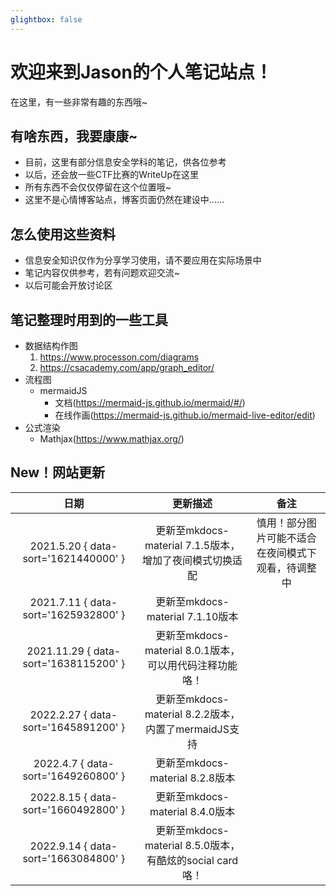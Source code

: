 ```yaml
---
glightbox: false
---
```


# 欢迎来到Jason的个人笔记站点！

在这里，有一些非常有趣的东西哦~

## 有啥东西，我要康康~
* 目前，这里有部分信息安全学科的笔记，供各位参考
* 以后，还会放一些CTF比赛的WriteUp在这里
* 所有东西不会仅仅停留在这个位置哦~
* 这里不是心情博客站点，博客页面仍然在建设中……

## 怎么使用这些资料
* 信息安全知识仅作为分享学习使用，请不要应用在实际场景中
* 笔记内容仅供参考，若有问题欢迎交流~
* 以后可能会开放讨论区

## 笔记整理时用到的一些工具
* 数据结构作图
    1. https://www.processon.com/diagrams
    2. https://csacademy.com/app/graph_editor/
* 流程图
    * mermaidJS
        - 文档(https://mermaid-js.github.io/mermaid/#/)
        - 在线作画(https://mermaid-js.github.io/mermaid-live-editor/edit)
* 公式渲染
    * Mathjax(https://www.mathjax.org/)

## New！网站更新
|日期|更新描述|备注|
|:--:|:--:|:--:|
|2021.5.20 { data-sort='1621440000' } |更新至mkdocs-material 7.1.5版本，增加了夜间模式切换适配|慎用！部分图片可能不适合在夜间模式下观看，待调整中|
|2021.7.11 { data-sort='1625932800' } |更新至mkdocs-material 7.1.10版本||
|2021.11.29 { data-sort='1638115200' } |更新至mkdocs-material 8.0.1版本，可以用代码注释功能咯！||
|2022.2.27 { data-sort='1645891200' } |更新至mkdocs-material 8.2.2版本，内置了mermaidJS支持||
|2022.4.7 { data-sort='1649260800' } |更新至mkdocs-material 8.2.8版本||
|2022.8.15 { data-sort='1660492800' } |更新至mkdocs-material 8.4.0版本||
|2022.9.14 { data-sort='1663084800' } |更新至mkdocs-material 8.5.0版本，有酷炫的social card咯！||
